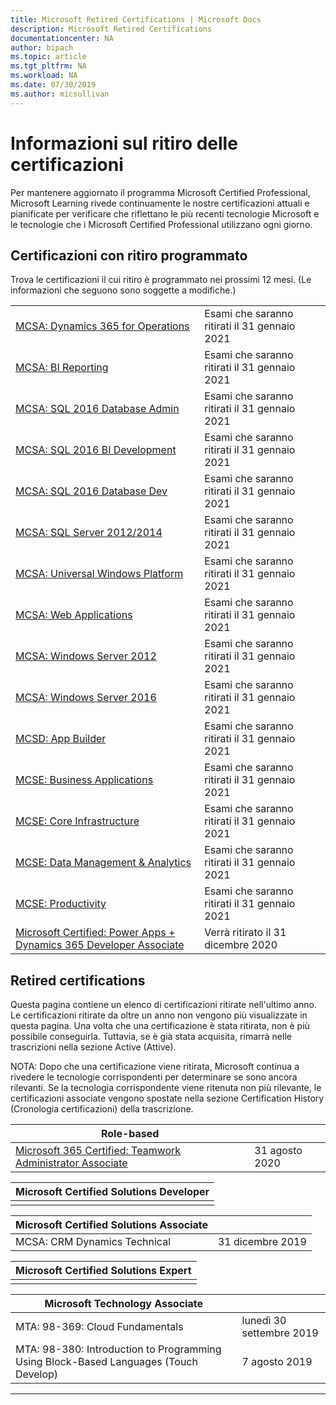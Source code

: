 ```yaml
---
title: Microsoft Retired Certifications | Microsoft Docs
description: Microsoft Retired Certifications
documentationcenter: NA
author: bipach
ms.topic: article
ms.tgt_pltfrm: NA
ms.workload: NA
ms.date: 07/30/2019
ms.author: micsullivan
---
```

# Informazioni sul ritiro delle certificazioni

Per mantenere aggiornato il programma Microsoft Certified Professional, Microsoft Learning rivede continuamente le nostre certificazioni attuali e pianificate per verificare che riflettano le più recenti tecnologie Microsoft e le tecnologie che i Microsoft Certified Professional utilizzano ogni giorno.

## Certificazioni con ritiro programmato

Trova le certificazioni il cui ritiro è programmato nei prossimi 12 mesi. (Le informazioni che seguono sono soggette a modifiche.)  

|                                             |                    |
| ---------------------------------------------------------------------------------- | ------------------ |
| [MCSA: Dynamics 365 for Operations](/learn/certifications/mcsa-microsoft-dynamics-365-for-operations) | Esami che saranno ritirati il 31 gennaio 2021 |
| [MCSA: BI Reporting](/learn/certifications/mcsa-bi-reporting)| Esami che saranno ritirati il 31 gennaio 2021 |
| [MCSA: SQL 2016 Database Admin](/learn/certifications/mcsa-sql2016-database-administration-certification) | Esami che saranno ritirati il 31 gennaio 2021 |
| [MCSA: SQL 2016 BI Development](/learn/certifications/mcsa-sql2016-business-intelligence-certification) | Esami che saranno ritirati il 31 gennaio 2021 |
| [MCSA: SQL 2016 Database Dev](/learn/certifications/mcsa-sql2016-database-development-certification) | Esami che saranno ritirati il 31 gennaio 2021 |
| [MCSA: SQL Server 2012/2014](/learn/certifications/mcsa-sql-certification) | Esami che saranno ritirati il 31 gennaio 2021 |
| [MCSA: Universal Windows Platform](/learn/certifications/mcsa-universal-windows-platform) | Esami che saranno ritirati il 31 gennaio 2021 |
| [MCSA: Web Applications](/learn/certifications/mcsa-web-applications-certification) | Esami che saranno ritirati il 31 gennaio 2021 |
| [MCSA: Windows Server 2012](/learn/certifications/mcsa-windows-server-certification) | Esami che saranno ritirati il 31 gennaio 2021 |
| [MCSA: Windows Server 2016](/learn/certifications/mcsa-windows-server-2016-certification) | Esami che saranno ritirati il 31 gennaio 2021 |
| [MCSD: App Builder](/learn/certifications/mcsd-app-builder-certification) | Esami che saranno ritirati il 31 gennaio 2021 |
| [MCSE: Business Applications](/learn/certifications/mcse-business-applications) | Esami che saranno ritirati il 31 gennaio 2021 |
| [MCSE: Core Infrastructure](/learn/certifications/mcse-core-infrastructure) | Esami che saranno ritirati il 31 gennaio 2021 |
| [MCSE: Data Management & Analytics](/learn/certifications/mcse-data-management-analytics) | Esami che saranno ritirati il 31 gennaio 2021 |
| [MCSE: Productivity](/learn/certifications/mcse-productivity-certification) | Esami che saranno ritirati il 31 gennaio 2021 |
| [Microsoft Certified: Power Apps + Dynamics 365 Developer Associate](/learn/certifications/power-apps-and-d365-developer-associate) | Verrà ritirato il 31 dicembre 2020 |

## Retired certifications

Questa pagina contiene un elenco di certificazioni ritirate nell'ultimo anno. Le certificazioni ritirate da oltre un anno non vengono più visualizzate in questa pagina. Una volta che una certificazione è stata ritirata, non è più possibile conseguirla. Tuttavia, se è già stata acquisita, rimarrà nelle trascrizioni nella sezione Active (Attive).

NOTA: Dopo che una certificazione viene ritirata, Microsoft continua a rivedere le tecnologie corrispondenti per determinare se sono ancora rilevanti. Se la tecnologia corrispondente viene ritenuta non più rilevante, le certificazioni associate vengono spostate nella sezione Certification History (Cronologia certificazioni) della trascrizione.

| Role-based                                                                         |                    |
| ---------------------------------------------------------------------------------- | ------------------ |
| [Microsoft 365 Certified: Teamwork Administrator Associate](/learn/certifications/m365-teamwork-administrator)              | 31 agosto 2020 |

| Microsoft Certified Solutions Developer                                            |
| ---------------------------------------------------------------------------------- |
|                                                                                    |

| Microsoft Certified Solutions Associate                                            |                    |
| ---------------------------------------------------------------------------------- | ------------------ |
| MCSA: CRM Dynamics Technical                                                                                                | 31 dicembre 2019  |

| Microsoft Certified Solutions Expert                                               |
| ---------------------------------------------------------------------------------- |
|                                                                                    |

| Microsoft Technology Associate                                                     |                    |
| ---------------------------------------------------------------------------------- | ------------------ |
| MTA: 98-369: Cloud Fundamentals                                                                                             | lunedì 30 settembre 2019 |
| MTA: 98-380: Introduction to Programming Using Block-Based Languages (Touch Develop)                                        | 7 agosto 2019     |
___
